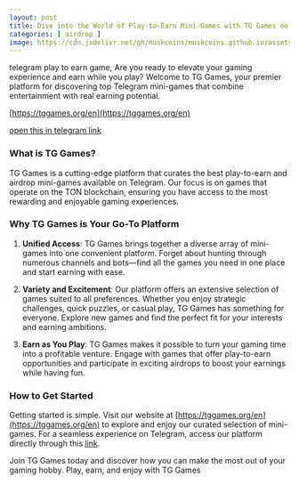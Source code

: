 ```yaml
---
layout: post
title: Dive into the World of Play-to-Earn Mini-Games with TG Games on Telegram!
categories: [ airdrop ]
image: https://cdn.jsdelivr.net/gh/muskcoins/muskcoins.github.io/assets/images/telegram-game-logo.png
---
```

telegram play to earn game, Are you ready to elevate your gaming experience and earn while you play? Welcome to TG Games, your premier platform for discovering top Telegram mini-games that combine entertainment with real earning potential. 

 [https://tggames.org/en](https://tggames.org/en)
 
 [open this in telegram link](https://t.me/tgGameCenterBot/tggame)

### What is TG Games?

TG Games is a cutting-edge platform that curates the best play-to-earn and airdrop mini-games available on Telegram. Our focus is on games that operate on the TON blockchain, ensuring you have access to the most rewarding and enjoyable gaming experiences.

### Why TG Games is Your Go-To Platform

1. **Unified Access**: TG Games brings together a diverse array of mini-games into one convenient platform. Forget about hunting through numerous channels and bots—find all the games you need in one place and start earning with ease.

2. **Variety and Excitement**: Our platform offers an extensive selection of games suited to all preferences. Whether you enjoy strategic challenges, quick puzzles, or casual play, TG Games has something for everyone. Explore new games and find the perfect fit for your interests and earning ambitions.

3. **Earn as You Play**: TG Games makes it possible to turn your gaming time into a profitable venture. Engage with games that offer play-to-earn opportunities and participate in exciting airdrops to boost your earnings while having fun.

### How to Get Started

Getting started is simple. Visit our website at [https://tggames.org/en](https://tggames.org/en) to explore and enjoy our curated selection of mini-games. For a seamless experience on Telegram, access our platform directly through this [link](https://t.me/tgGameCenterBot/tggame).

Join TG Games today and discover how you can make the most out of your gaming hobby. Play, earn, and enjoy with TG Games